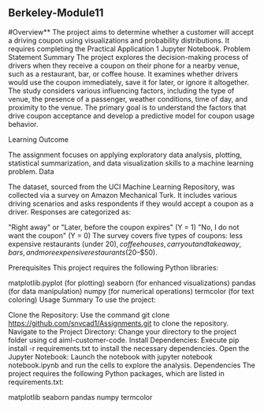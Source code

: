 ## Berkeley-Module11

#Overview**
The project aims to determine whether a customer will accept a driving coupon using visualizations and probability distributions. It requires completing the Practical Application 1 Jupyter Notebook.
Problem Statement Summary
The project explores the decision-making process of drivers when they receive a coupon on their phone for a nearby venue, such as a restaurant, bar, or coffee house. It examines whether drivers would use the coupon immediately, save it for later, or ignore it altogether. The study considers various influencing factors, including the type of venue, the presence of a passenger, weather conditions, time of day, and proximity to the venue. The primary goal is to understand the factors that drive coupon acceptance and develop a predictive model for coupon usage behavior.

Learning Outcome

The assignment focuses on applying exploratory data analysis, plotting, statistical summarization, and data visualization skills to a machine learning problem.
Data

The dataset, sourced from the UCI Machine Learning Repository, was collected via a survey on Amazon Mechanical Turk. It includes various driving scenarios and asks respondents if they would accept a coupon as a driver. Responses are categorized as:

"Right away" or "Later, before the coupon expires" (Y = 1)
"No, I do not want the coupon" (Y = 0)
The survey covers five types of coupons: less expensive restaurants (under $20), coffee houses, carryout and takeaway, bars, and more expensive restaurants ($20–$50).

Prerequisites
This project requires the following Python libraries:

matplotlib.pyplot (for plotting)
seaborn (for enhanced visualizations)
pandas (for data manipulation)
numpy (for numerical operations)
termcolor (for text coloring)
Usage Summary
To use the project:

Clone the Repository: Use the command git clone https://github.com/snvcad1/Assignments.git to clone the repository.
Navigate to the Project Directory: Change your directory to the project folder using cd aiml-customer-code.
Install Dependencies: Execute pip install -r requirements.txt to install the necessary dependencies.
Open the Jupyter Notebook: Launch the notebook with jupyter notebook notebook.ipynb and run the cells to explore the analysis.
Dependencies
The project requires the following Python packages, which are listed in requirements.txt:

matplotlib
seaborn
pandas
numpy
termcolor
